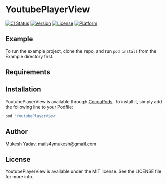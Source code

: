 # YoutubePlayerView

[![CI Status](https://img.shields.io/travis/mukeshydv/YoutubePlayerView.svg?style=flat)](https://travis-ci.org/mukeshydv/YoutubePlayerView)
[![Version](https://img.shields.io/cocoapods/v/YoutubePlayerView.svg?style=flat)](https://cocoapods.org/pods/YoutubePlayerView)
[![License](https://img.shields.io/cocoapods/l/YoutubePlayerView.svg?style=flat)](https://cocoapods.org/pods/YoutubePlayerView)
[![Platform](https://img.shields.io/cocoapods/p/YoutubePlayerView.svg?style=flat)](https://cocoapods.org/pods/YoutubePlayerView)

## Example

To run the example project, clone the repo, and run `pod install` from the Example directory first.

## Requirements

## Installation

YoutubePlayerView is available through [CocoaPods](https://cocoapods.org). To install
it, simply add the following line to your Podfile:

```ruby
pod 'YoutubePlayerView'
```

## Author

Mukesh Yadav, mails4ymukesh@gmail.com

## License

YoutubePlayerView is available under the MIT license. See the LICENSE file for more info.
